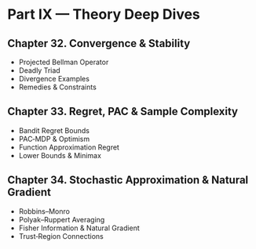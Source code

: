 
# Part IX — Theory Deep Dives
## Chapter 32. Convergence & Stability
* Projected Bellman Operator
* Deadly Triad
* Divergence Examples
* Remedies & Constraints

## Chapter 33. Regret, PAC & Sample Complexity
* Bandit Regret Bounds
* PAC‑MDP & Optimism
* Function Approximation Regret
* Lower Bounds & Minimax

## Chapter 34. Stochastic Approximation & Natural Gradient
* Robbins–Monro
* Polyak–Ruppert Averaging
* Fisher Information & Natural Gradient
* Trust‑Region Connections
